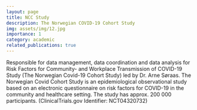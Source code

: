 ```yaml
---
layout: page
title: NCC Study
description: The Norwegian COVID-19 Cohort Study
img: assets/img/12.jpg
importance: 1
category: academic
related_publications: true
---
```


Responsible for data management, data coordination and data analysis for Risk Factors for Community- and Workplace Transmission of COVID-19 Study (The Norwegian Covid-19 Cohort Study) led by Dr. Arne Søraas. The Norwegian Covid Cohort Study is an epidemiological observational study based on an electronic questionnaire on risk factors for COVID-19 in the community and healthcare setting. The study has approx. 200 000 participants. (ClinicalTrials.gov Identifier: NCT04320732)
